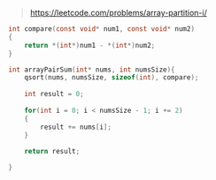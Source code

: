 > https://leetcode.com/problems/array-partition-i/

``` c
int compare(const void* num1, const void* num2)
{
    return *(int*)num1 - *(int*)num2;
}

int arrayPairSum(int* nums, int numsSize){
    qsort(nums, numsSize, sizeof(int), compare);
    
    int result = 0;
    
    for(int i = 0; i < numsSize - 1; i += 2)
    {
        result += nums[i];
    }
    
    return result;

}
```